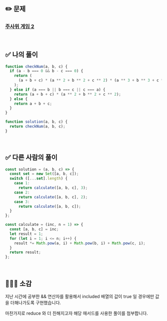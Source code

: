 ## ✏️ 문제

### [주사위 게임 2](https://school.programmers.co.kr/learn/courses/30/lessons/181930)

<br>

## ✅ 나의 풀이

```javascript
function checkNum(a, b, c) {
  if (a - b === 0 && b - c === 0) {
    return (
      (a + b + c) * (a ** 2 + b ** 2 + c ** 2) * (a ** 3 + b ** 3 + c ** 3)
    );
  } else if (a === b || b === c || c === a) {
    return (a + b + c) * (a ** 2 + b ** 2 + c ** 2);
  } else {
    return a + b + c;
  }
}

function solution(a, b, c) {
  return checkNum(a, b, c);
}
```

<br>

## ✅ 다른 사람의 풀이

```javascript
const solution = (a, b, c) => {
  const set = new Set([a, b, c]);
  switch ([...set].length) {
    case 1:
      return calculate([a, b, c], 3);
    case 2:
      return calculate([a, b, c], 2);
    case 3:
      return calculate([a, b, c]);
  }
};

const calculate = (inc, n = 1) => {
  const [a, b, c] = inc;
  let result = 1;
  for (let i = 1; i <= n; i++) {
    result *= Math.pow(a, i) + Math.pow(b, i) + Math.pow(c, i);
  }
  return result;
};
```

<br>

## 💁🏻‍♀️ 소감

지난 시간에 공부한 && 연산자를 활용해서 included 배열의 값이 true 일 경우에만 값을 더해나가도록 구현했습니다.

마찬가지로 reduce 와 더 친해지고자 해당 매서드를 사용한 풀이를 첨부합니다.
